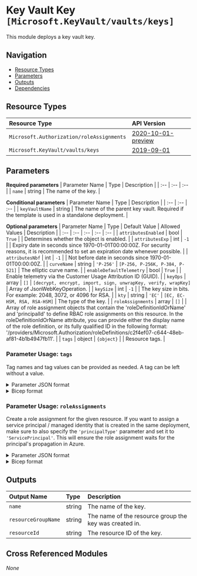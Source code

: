 # Key Vault Key `[Microsoft.KeyVault/vaults/keys]`

This module deploys a key vault key.

## Navigation

- [Resource Types](#Resource-Types)
- [Parameters](#Parameters)
- [Outputs](#Outputs)
- [Dependencies](#Dependencies)

## Resource Types

| Resource Type | API Version |
| :-- | :-- |
| `Microsoft.Authorization/roleAssignments` | [2020-10-01-preview](https://docs.microsoft.com/en-us/azure/templates/Microsoft.Authorization/2020-10-01-preview/roleAssignments) |
| `Microsoft.KeyVault/vaults/keys` | [2019-09-01](https://docs.microsoft.com/en-us/azure/templates/Microsoft.KeyVault/2019-09-01/vaults/keys) |

## Parameters

**Required parameters**
| Parameter Name | Type | Description |
| :-- | :-- | :-- |
| `name` | string | The name of the key. |

**Conditional parameters**
| Parameter Name | Type | Description |
| :-- | :-- | :-- |
| `keyVaultName` | string | The name of the parent key vault. Required if the template is used in a standalone deployment. |

**Optional parameters**
| Parameter Name | Type | Default Value | Allowed Values | Description |
| :-- | :-- | :-- | :-- | :-- |
| `attributesEnabled` | bool | `True` |  | Determines whether the object is enabled. |
| `attributesExp` | int | `-1` |  | Expiry date in seconds since 1970-01-01T00:00:00Z. For security reasons, it is recommended to set an expiration date whenever possible. |
| `attributesNbf` | int | `-1` |  | Not before date in seconds since 1970-01-01T00:00:00Z. |
| `curveName` | string | `'P-256'` | `[P-256, P-256K, P-384, P-521]` | The elliptic curve name. |
| `enableDefaultTelemetry` | bool | `True` |  | Enable telemetry via the Customer Usage Attribution ID (GUID). |
| `keyOps` | array | `[]` | `[decrypt, encrypt, import, sign, unwrapKey, verify, wrapKey]` | Array of JsonWebKeyOperation. |
| `keySize` | int | `-1` |  | The key size in bits. For example: 2048, 3072, or 4096 for RSA. |
| `kty` | string | `'EC'` | `[EC, EC-HSM, RSA, RSA-HSM]` | The type of the key. |
| `roleAssignments` | array | `[]` |  | Array of role assignment objects that contain the 'roleDefinitionIdOrName' and 'principalId' to define RBAC role assignments on this resource. In the roleDefinitionIdOrName attribute, you can provide either the display name of the role definition, or its fully qualified ID in the following format: '/providers/Microsoft.Authorization/roleDefinitions/c2f4ef07-c644-48eb-af81-4b1b4947fb11'. |
| `tags` | object | `{object}` |  | Resource tags. |


### Parameter Usage: `tags`

Tag names and tag values can be provided as needed. A tag can be left without a value.

<details>

<summary>Parameter JSON format</summary>

```json
"tags": {
    "value": {
        "Environment": "Non-Prod",
        "Contact": "test.user@testcompany.com",
        "PurchaseOrder": "1234",
        "CostCenter": "7890",
        "ServiceName": "DeploymentValidation",
        "Role": "DeploymentValidation"
    }
}
```

</details>

<details>

<summary>Bicep format</summary>

```bicep
tags: {
    Environment: 'Non-Prod'
    Contact: 'test.user@testcompany.com'
    PurchaseOrder: '1234'
    CostCenter: '7890'
    ServiceName: 'DeploymentValidation'
    Role: 'DeploymentValidation'
}
```

</details>
<p>

### Parameter Usage: `roleAssignments`

Create a role assignment for the given resource. If you want to assign a service principal / managed identity that is created in the same deployment, make sure to also specify the `'principalType'` parameter and set it to `'ServicePrincipal'`. This will ensure the role assignment waits for the principal's propagation in Azure.

<details>

<summary>Parameter JSON format</summary>

```json
"roleAssignments": {
    "value": [
        {
            "roleDefinitionIdOrName": "Reader",
            "description": "Reader Role Assignment",
            "principalIds": [
                "12345678-1234-1234-1234-123456789012", // object 1
                "78945612-1234-1234-1234-123456789012" // object 2
            ]
        },
        {
            "roleDefinitionIdOrName": "/providers/Microsoft.Authorization/roleDefinitions/c2f4ef07-c644-48eb-af81-4b1b4947fb11",
            "principalIds": [
                "12345678-1234-1234-1234-123456789012" // object 1
            ],
            "principalType": "ServicePrincipal"
        }
    ]
}
```

</details>

<details>

<summary>Bicep format</summary>

```bicep
roleAssignments: [
    {
        roleDefinitionIdOrName: 'Reader'
        description: 'Reader Role Assignment'
        principalIds: [
            '12345678-1234-1234-1234-123456789012' // object 1
            '78945612-1234-1234-1234-123456789012' // object 2
        ]
    }
    {
        roleDefinitionIdOrName: '/providers/Microsoft.Authorization/roleDefinitions/c2f4ef07-c644-48eb-af81-4b1b4947fb11'
        principalIds: [
            '12345678-1234-1234-1234-123456789012' // object 1
        ]
        principalType: 'ServicePrincipal'
    }
]
```

</details>
<p>

## Outputs

| Output Name | Type | Description |
| :-- | :-- | :-- |
| `name` | string | The name of the key. |
| `resourceGroupName` | string | The name of the resource group the key was created in. |
| `resourceId` | string | The resource ID of the key. |

## Cross Referenced Modules

_None_
